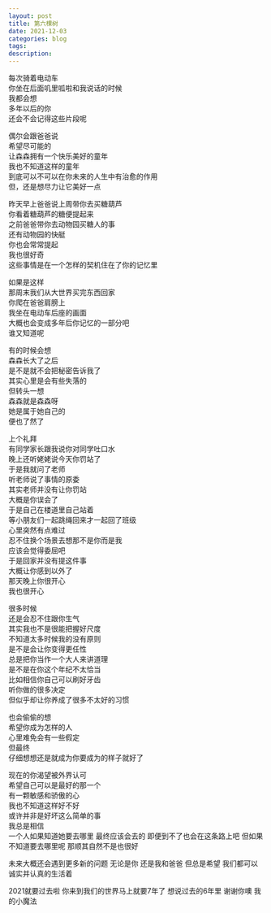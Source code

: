 ```yaml
---
layout: post
title: 第六棵树
date: 2021-12-03
categories: blog
tags: 
description: 
---
```


每次骑着电动车  
你坐在后面叽里呱啦和我说话的时候  
我都会想  
多年以后的你  
还会不会记得这些片段呢  

偶尔会跟爸爸说  
希望尽可能的  
让森森拥有一个快乐美好的童年  
我也不知道这样的童年  
到底可以不可以在你未来的人生中有治愈的作用  
但，还是想尽力让它美好一点  

昨天早上爸爸说上周带你去买糖葫芦  
你看着糖葫芦的糖便提起来  
之前爸爸带你去动物园买糖人的事  
还有动物园的快艇  
你也会常常提起  
我也很好奇  
这些事情是在一个怎样的契机住在了你的记忆里  

如果是这样  
那周末我们从大世界买完东西回家  
你爬在爸爸肩膀上  
我坐在电动车后座的画面  
大概也会变成多年后你记忆的一部分吧  
谁又知道呢  

有的时候会想  
森森长大了之后  
是不是就不会把秘密告诉我了  
其实心里是会有些失落的  
但转头一想  
森森就是森森呀  
她是属于她自己的  
便也了然了  

上个礼拜  
有同学家长跟我说你对同学吐口水  
晚上还听姥姥说今天你罚站了  
于是我就问了老师  
听老师说了事情的原委  
其实老师并没有让你罚站  
大概是你误会了  
于是自己在楼道里自己站着  
等小朋友们一起跳绳回来才一起回了班级  
心里突然有点难过  
忍不住换个场景去想那不是你而是我  
应该会觉得委屈吧  
于是回家并没有提这件事  
大概让你感到以外了  
那天晚上你很开心  
我也很开心  

很多时候  
还是会忍不住跟你生气  
其实我也不是很能把握好尺度  
不知道太多时候我的没有原则  
是不是会让你变得更任性  
总是把你当作一个大人来讲道理  
是不是在你这个年纪不太恰当  
比如相信你自己可以刷好牙齿  
听你做的很多决定  
但似乎却让你养成了很多不太好的习惯  

也会偷偷的想  
希望你成为怎样的人  
心里难免会有一些假定  
但最终  
仔细想想还是就成为你要成为的样子就好了  

现在的你渴望被外界认可  
希望自己可以是最好的那一个  
有一颗敏感和骄傲的心  
我也不知道这样好不好  
或许并非是好坏这么简单的事  
我总是相信  
一个人如果知道她要去哪里
最终应该会去的
即便到不了也会在这条路上吧
但如果不知道要去哪里呢
那顺其自然不是也很好

未来大概还会遇到更多新的问题
无论是你
还是我和爸爸
但总是希望
我们都可以诚实并认真的生活着

2021就要过去啦
你来到我们的世界马上就要7年了
想说过去的6年里
谢谢你噢 我的小魔法









    

 


